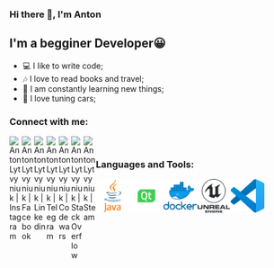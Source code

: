 ### Hi there 👋, I'm Anton

## I'm a begginer Developer😀
- 💻 I like to write code;
- 🎶 I love to read books and travel;
- 📝 I am constantly learning new things;
- 🚗 I love tuning cars;

### Connect with me:


[<img align="left" alt="AntonLytvyniuk | Instagram" width="22px" src="https://cdn.jsdelivr.net/npm/simple-icons@v3/icons/instagram.svg" />][instagram]
[<img align="left" alt="AntonLytvyniuk | Facebook" width="22px" src="https://cdn.jsdelivr.net/npm/simple-icons@v3/icons/facebook.svg" />][facebook]
[<img align="left" alt="AntonLytvyniuk | Linkedin" width="22px" src="https://cdn.jsdelivr.net/npm/simple-icons@v3/icons/linkedin.svg" />][linkedin]
[<img align="left" alt="AntonLytvyniuk | Telegram" width="22px" src="https://cdn.jsdelivr.net/npm/simple-icons@v3/icons/telegram.svg" />][telegram]
[<img align="left" alt="AntonLytvyniuk | Codewars" width="22px" src="https://cdn.jsdelivr.net/npm/simple-icons@v3/icons/codewars.svg" />][codewars]
[<img align="left" alt="AntonLytvyniuk | StackOverflow" width="22px" src="https://cdn.jsdelivr.net/npm/simple-icons@v3/icons/stackoverflow.svg" />][stackOverflow]
[<img align="left" alt="AntonLytvyniuk | Steam" width="22px" src="https://cdn.jsdelivr.net/npm/simple-icons@v3/icons/steam.svg" />][steam]


<br />

### Languages and Tools:


<img align="left" alt="Java" width="60px" src="https://raw.githubusercontent.com/github/explore/80688e429a7d4ef2fca1e82350fe8e3517d3494d/topics/java/java.png" />
<img align="left" alt="Qt-creator" width="60px" src="https://raw.githubusercontent.com/github/explore/80688e429a7d4ef2fca1e82350fe8e3517d3494d/topics/qt/qt.png" />
<img align="left" alt="Docker" width="60px" src="https://raw.githubusercontent.com/github/explore/80688e429a7d4ef2fca1e82350fe8e3517d3494d/topics/docker/docker.png" />
<img align="left" alt="Unreal" width="60px" src="https://raw.githubusercontent.com/github/explore/80688e429a7d4ef2fca1e82350fe8e3517d3494d/topics/unreal-engine/unreal-engine.png" />
<img align="left" alt="Visual Studio Code" width="60px" src="https://raw.githubusercontent.com/github/explore/80688e429a7d4ef2fca1e82350fe8e3517d3494d/topics/visual-studio-code/visual-studio-code.png" />

<br />
<br />

[instagram]: https://www.instagram.com/l.anton.v/
[facebook]: https://www.facebook.com/Halldrex/
[linkedin]: http://www.linkedin.com/in/anton-lytvyniuk-2b4005208/
[telegram]: https://t.me/Halldrex
[codewars]:https://www.codewars.com/users/Halldrex
[stackoverflow]:https://stackoverflow.com/users/11573975/anton-lytvyniuk?tab=profile
[steam]:https://steamcommunity.com/profiles/76561198082834103/
